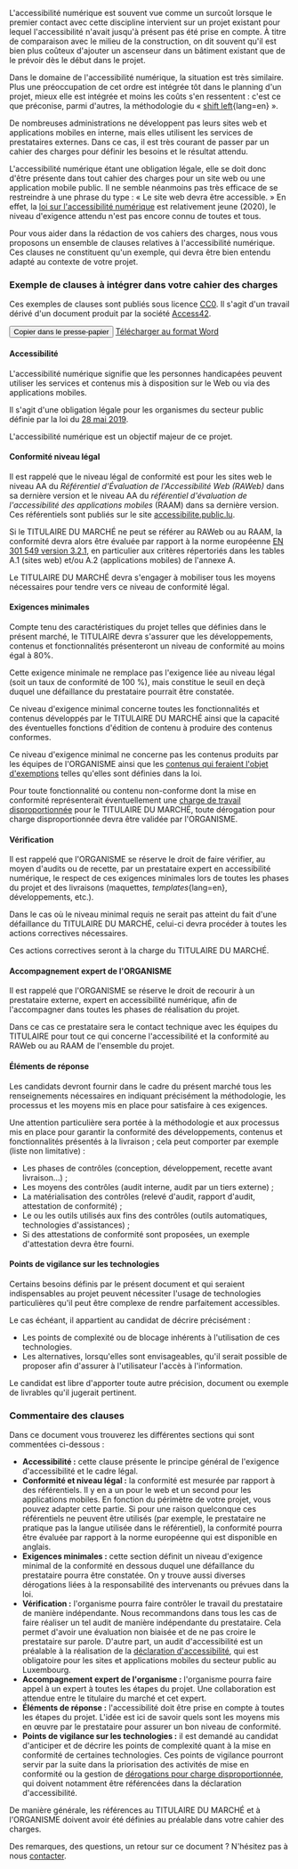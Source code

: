 <script type="module" src="../../../js/cdc.js"></script>

L'accessibilité numérique est souvent vue comme un surcoût lorsque le premier contact avec cette discipline intervient sur un projet existant pour lequel l'accessibilité n'avait jusqu'à présent pas été prise en compte. À titre de comparaison avec le milieu de la construction, on dit souvent qu'il est bien plus coûteux d'ajouter un ascenseur dans un bâtiment existant que de le prévoir dès le début dans le projet.

Dans le domaine de l'accessibilité numérique, la situation est très similaire. Plus une préoccupation de cet ordre est intégrée tôt dans le planning d'un projet, mieux elle est intégrée et moins les coûts s'en ressentent : c'est ce que préconise, parmi d'autres, la méthodologie du « [shift left](https://feather.ca/shift-left/){lang=en} ».

De nombreuses administrations ne développent pas leurs sites web et applications mobiles en interne, mais elles utilisent les services de prestataires externes. Dans ce cas, il est très courant de passer par un cahier des charges pour définir les besoins et le résultat attendu.

L'accessibilité numérique étant une obligation légale, elle se doit donc d'être présente dans tout cahier des charges pour un site web ou une application mobile public. Il ne semble néanmoins pas très efficace de se restreindre à une phrase du type : « Le site web devra être accessible. » En effet, la [loi sur l'accessibilité numérique](https://legilux.public.lu/eli/etat/leg/loi/2019/05/28/a373/jo) est relativement jeune (2020), le niveau d'exigence attendu n'est pas encore connu de toutes et tous.

Pour vous aider dans la rédaction de vos cahiers des charges, nous vous proposons un ensemble de clauses relatives à l'accessibilité numérique. Ces clauses ne constituent qu'un exemple, qui devra être bien entendu adapté au contexte de votre projet.

### Exemple de clauses à intégrer dans votre cahier des charges


Ces exemples de clauses sont publiés sous licence [CC0](https://creativecommons.org/share-your-work/public-domain/cc0/). Il s'agit d'un travail dérivé d'un document produit par la société [Access42](https://access42.net/).

<button class="clipboard">Copier dans le presse-papier</button>
[Télécharger au format Word](../files/exemple-cahier-des-charges-accessibilite-10032023.docx)
<div class="cdc-template">

#### Accessibilité

L'accessibilité numérique signifie que les personnes handicapées peuvent utiliser les services et contenus mis à disposition sur le Web ou via des applications mobiles.

Il s'agit d'une obligation légale pour les organismes du secteur public définie par la loi du [28 mai 2019](https://legilux.public.lu/eli/etat/leg/loi/2019/05/28/a373/jo).

L'accessibilité numérique est un objectif majeur de ce projet.

#### Conformité niveau légal

Il est rappelé que le niveau légal de conformité est pour les sites web le niveau AA du _Référentiel d'Évaluation de l'Accessibilité Web (RAWeb)_ dans sa dernière version et le niveau AA du _référentiel d'évaluation de l'accessibilité des applications mobiles_ (RAAM) dans sa dernière version. Ces référentiels sont publiés sur le site [accessibilite.public.lu](https://accessibilite.public.lu).

Si le TITULAIRE DU MARCHÉ ne peut se référer au RAWeb ou au RAAM, la conformité devra alors être évaluée par rapport à la norme européenne [EN 301 549 version 3.2.1](https://www.etsi.org/deliver/etsi_en/301500_301599/301549/03.02.01_60/en_301549v030201p.pdf), en particulier aux critères répertoriés dans les tables A.1 (sites web) et/ou A.2 (applications mobiles) de l'annexe A.

Le TITULAIRE DU MARCHÉ devra s'engager à mobiliser tous les moyens nécessaires pour tendre vers ce niveau de conformité légal.

#### Exigences minimales

Compte tenu des caractéristiques du projet telles que définies dans le présent marché, le TITULAIRE devra s'assurer que les développements, contenus et fonctionnalités présenteront un niveau de conformité au moins égal à 80%.

Cette exigence minimale ne remplace pas l'exigence liée au niveau légal (soit un taux de conformité de 100 %), mais constitue le seuil en deçà duquel une défaillance du prestataire pourrait être constatée.

Ce niveau d'exigence minimal concerne toutes les fonctionnalités et contenus développés par le TITULAIRE DU MARCHÉ ainsi que la capacité des éventuelles fonctions d'édition de contenu à produire des contenus conformes.

Ce niveau d'exigence minimal ne concerne pas les contenus produits par les équipes de l'ORGANISME ainsi que les [contenus qui feraient l'objet d'exemptions](https://accessibilite.public.lu/fr/obligations.html#contenus-exemptés) telles qu'elles sont définies dans la loi.

Pour toute fonctionnalité ou contenu non-conforme dont la mise en conformité représenterait éventuellement une [charge de travail disproportionnée](https://accessibilite.public.lu/fr/obligations.html#dérogation-pour-charge-disproportionnée) pour le TITULAIRE DU MARCHÉ, toute dérogation pour charge disproportionnée devra être validée par l'ORGANISME.

#### Vérification

Il est rappelé que l'ORGANISME se réserve le droit de faire vérifier, au moyen d'audits ou de recette, par un prestataire expert en accessibilité numérique, le respect de ces exigences minimales lors de toutes les phases du projet et des livraisons (maquettes, *templates*{lang=en}, développements, etc.).

Dans le cas où le niveau minimal requis ne serait pas atteint du fait d'une défaillance du TITULAIRE DU MARCHÉ, celui-ci devra procéder à toutes les actions correctives nécessaires.

Ces actions correctives seront à la charge du TITULAIRE DU MARCHÉ.

#### Accompagnement expert de l'ORGANISME

Il est rappelé que l'ORGANISME se réserve le droit de recourir à un prestataire externe, expert en accessibilité numérique, afin de l'accompagner dans toutes les phases de réalisation du projet.

Dans ce cas ce prestataire sera le contact technique avec les équipes du TITULAIRE pour tout ce qui concerne l'accessibilité et la conformité au RAWeb ou au RAAM de l'ensemble du projet.

#### Éléments de réponse

Les candidats devront fournir dans le cadre du présent marché tous les renseignements nécessaires en indiquant précisément la méthodologie, les processus et les moyens mis en place pour satisfaire à ces exigences.

Une attention particulière sera portée à la méthodologie et aux processus mis en place pour garantir la conformité des développements, contenus et fonctionnalités présentés à la livraison ; cela peut comporter par exemple (liste non limitative) :

- Les phases de contrôles (conception, développement, recette avant livraison…) ;
- Les moyens des contrôles (audit interne, audit par un tiers externe) ;
- La matérialisation des contrôles (relevé d'audit, rapport d'audit, attestation de conformité) ;
- Le ou les outils utilisés aux fins des contrôles (outils automatiques, technologies d'assistances) ;
- Si des attestations de conformité sont proposées, un exemple d'attestation devra être fourni.

#### Points de vigilance sur les technologies

Certains besoins définis par le présent document et qui seraient indispensables au projet peuvent nécessiter l'usage de technologies particulières qu'il peut être complexe de rendre parfaitement accessibles.

Le cas échéant, il appartient au candidat de décrire précisément :

- Les points de complexité ou de blocage inhérents à l'utilisation de ces technologies.
- Les alternatives, lorsqu'elles sont envisageables, qu'il serait possible de proposer afin d'assurer à l'utilisateur l'accès à l'information.

Le candidat est libre d'apporter toute autre précision, document ou exemple de livrables qu'il jugerait pertinent.

</div>

### Commentaire des clauses

Dans ce document vous trouverez les différentes sections qui sont commentées ci-dessous :

- **Accessibilité :** cette clause présente le principe général de l'exigence d'accessibilité et le cadre légal.
- **Conformité et niveau légal :** la conformité est mesurée par rapport à des référentiels. Il y en a un pour le web et un second pour les applications mobiles. En fonction du périmètre de votre projet, vous pouvez adapter cette partie. Si pour une raison quelconque ces référentiels ne peuvent être utilisés (par exemple, le prestataire ne pratique pas la langue utilisée dans le référentiel), la conformité pourra être évaluée par rapport à la norme européenne qui est disponible en anglais.
- **Exigences minimales :** cette section définit un niveau d'exigence minimal de la conformité en dessous duquel une défaillance du prestataire pourra être constatée. On y trouve aussi diverses dérogations liées à la responsabilité des intervenants ou prévues dans la loi.
- **Vérification :** l'organisme pourra faire contrôler le travail du prestataire de manière indépendante. Nous recommandons dans tous les cas de faire réaliser un tel audit de manière indépendante du prestataire. Cela permet d'avoir une évaluation non biaisée et de ne pas croire le prestataire sur parole. D'autre part, un audit d'accessibilité est un préalable à la réalisation de la [déclaration d'accessibilité](/fr/obligations.html#déclaration-daccessibilité), qui est obligatoire pour les sites et applications mobiles du secteur public au Luxembourg.
- **Accompagnement expert de l'organisme :** l'organisme pourra faire appel à un expert à toutes les étapes du projet. Une collaboration est attendue entre le titulaire du marché et cet expert.
- **Éléments de réponse :** l'accessibilité doit être prise en compte à toutes les étapes du projet. L'idée est ici de savoir quels sont les moyens mis en œuvre par le prestataire pour assurer un bon niveau de conformité.
- **Points de vigilance sur les technologies :** il est demandé au candidat d'anticiper et de décrire les points de complexité quant à la mise en conformité de certaines technologies. Ces points de vigilance pourront servir par la suite dans la priorisation des activités de mise en conformité ou la gestion de [dérogations pour charge disproportionnée](/fr/obligations.html#dérogation-pour-charge-disproportionnée), qui doivent notamment être référencées dans la déclaration d'accessibilité.

De manière générale, les références au TITULAIRE DU MARCHÉ et à l'ORGANISME doivent avoir été définies au préalable dans votre cahier des charges.

Des remarques, des questions, un retour sur ce document ? N'hésitez pas à nous [contacter](/fr/contact.html).